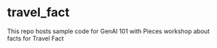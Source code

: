 # travel_fact
This repo hosts sample code for GenAl 101 with Pieces workshop about facts for Travel Fact
